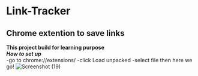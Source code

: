 # Link-Tracker
## Chrome extention to save links
**This project build for learning purpose**</br>
***How to set up***</br>
-go to chrome://extensions/
-click Load unpacked
-select file then here we go!
![Screenshot (19)](https://user-images.githubusercontent.com/71097499/214741292-9bfc959d-658b-4e7f-8962-bb984c604aed.png)
